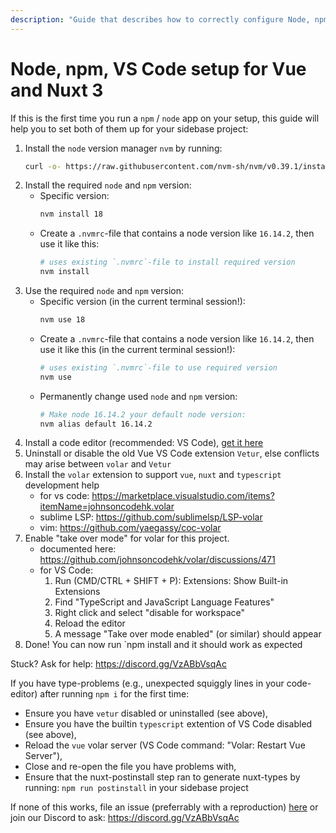 ```yaml
---
description: "Guide that describes how to correctly configure Node, npm and VS Code with nvm and Volar for Vue 3 and Nuxt 3."
---
```

# Node, npm, VS Code setup for Vue and Nuxt 3

If this is the first time you run a `npm` / `node` app on your setup, this guide will help you to set both of them up for your sidebase project:

1. Install the `node` version manager `nvm` by running:
    ```sh
    curl -o- https://raw.githubusercontent.com/nvm-sh/nvm/v0.39.1/install.sh | bash
    ```
2. Install the required `node` and `npm` version:
    - Specific version:
        ```sh
        nvm install 18
        ```
    - Create a `.nvmrc`-file that contains a node version like `16.14.2`, then use it like this:
        ```sh
        # uses existing `.nvmrc`-file to install required version
        nvm install
        ```
3. Use the required `node` and `npm` version:
    - Specific version (in the current terminal session!):
        ```sh
        nvm use 18
        ```
    - Create a `.nvmrc`-file that contains a node version like `16.14.2`, then use it like this (in the current terminal session!):
        ```sh
        # uses existing `.nvmrc`-file to use required version
        nvm use
        ```
    - Permanently change used `node` and `npm` version:
        ```sh
        # Make node 16.14.2 your default node version:
        nvm alias default 16.14.2
        ```
4. Install a code editor (recommended: VS Code), [get it here](https://code.visualstudio.com/)
5. Uninstall or disable the old Vue VS Code extension `Vetur`, else conflicts may arise between `volar` and `Vetur`
6. Install the `volar` extension to support `vue`, `nuxt` and `typescript` development help
    - for vs code: https://marketplace.visualstudio.com/items?itemName=johnsoncodehk.volar
    - sublime LSP: https://github.com/sublimelsp/LSP-volar
    - vim: https://github.com/yaegassy/coc-volar
7. Enable "take over mode" for volar for this project.
    - documented here: https://github.com/johnsoncodehk/volar/discussions/471
    - for VS Code:
        1. Run (CMD/CTRL + SHIFT + P): Extensions: Show Built-in Extensions
        2. Find "TypeScript and JavaScript Language Features"
        3. Right click and select "disable for workspace"
        4. Reload the editor
        5. A message "Take over mode enabled" (or similar) should appear
8. Done! You can now run `npm install and it should work as expected

Stuck? Ask for help: https://discord.gg/VzABbVsqAc

If you have type-problems (e.g., unexpected squiggly lines in your code-editor) after running `npm i` for the first time:
- Ensure you have `vetur` disabled or uninstalled (see above),
- Ensure you have the builtin `typescript` extention of VS Code disabled (see above),
- Reload the `vue` volar server (VS Code command: "Volar: Restart Vue Server"),
- Close and re-open the file you have problems with,
- Ensure that the nuxt-postinstall step ran to generate nuxt-types by running: `npm run postinstall` in your sidebase project

If none of this works, file an issue (preferrably with a reproduction) [here](https://github.com/sidebase/sidebase/issues/new/choose) or join our Discord to ask: https://discord.gg/VzABbVsqAc
